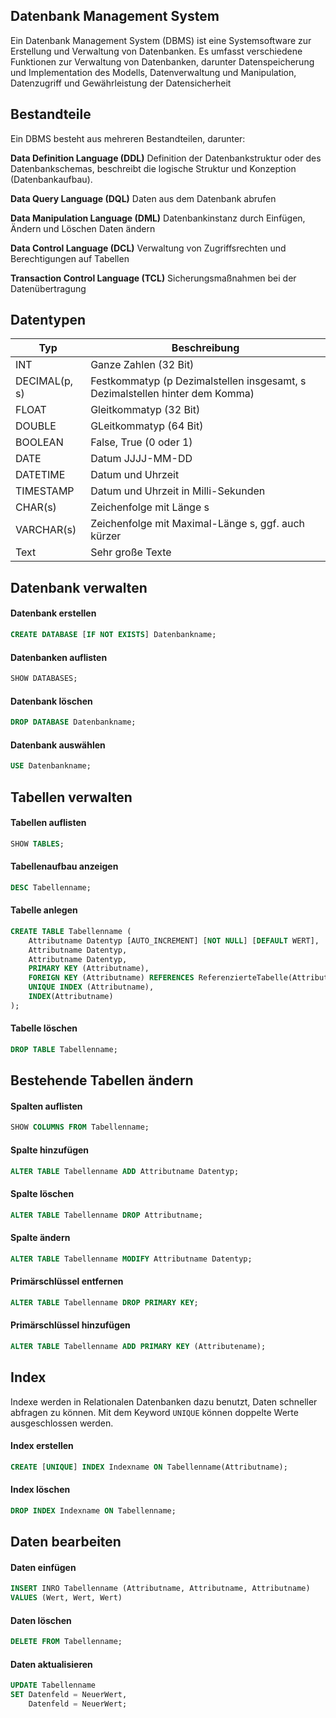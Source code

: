 ## Datenbank Management System

Ein Datenbank Management System (DBMS) ist eine Systemsoftware zur Erstellung und Verwaltung von Datenbanken. Es umfasst verschiedene Funktionen zur Verwaltung von Datenbanken, darunter Datenspeicherung und Implementation des Modells, Datenverwaltung und Manipulation, Datenzugriff und Gewährleistung der Datensicherheit

## Bestandteile
Ein DBMS besteht aus mehreren Bestandteilen, darunter:

 **Data Definition Language (DDL)**
 Definition der Datenbankstruktur oder des Datenbankschemas, beschreibt die logische Struktur und Konzeption (Datenbankaufbau).

**Data Query Language (DQL)**
Daten aus dem Datenbank abrufen

**Data Manipulation Language (DML)**
Datenbankinstanz durch Einfügen, Ändern und Löschen Daten ändern

**Data Control Language (DCL)**
Verwaltung von Zugriffsrechten und Berechtigungen auf Tabellen

**Transaction Control Language (TCL)**
Sicherungsmaßnahmen bei der Datenübertragung

## Datentypen

| Typ           | Beschreibung                                                                 |
| ------------- | ---------------------------------------------------------------------------- |
| INT           | Ganze Zahlen (32 Bit)                                                        |
| DECIMAL(p, s) | Festkommatyp (p Dezimalstellen insgesamt, s Dezimalstellen hinter dem Komma) |
| FLOAT         | Gleitkommatyp (32 Bit)                                                       |
| DOUBLE        | GLeitkommatyp (64 Bit)                                                       |
| BOOLEAN       | False, True (0 oder 1)                                                       |
| DATE          | Datum JJJJ-MM-DD                                                             |
| DATETIME      | Datum und Uhrzeit                                                            |
| TIMESTAMP     | Datum und Uhrzeit in Milli-Sekunden                                          |
| CHAR(s)       | Zeichenfolge mit Länge s                                                     |
| VARCHAR(s)    | Zeichenfolge mit Maximal-Länge s, ggf. auch kürzer                           |
| Text          | Sehr große Texte                                                             |

## Datenbank verwalten

#### Datenbank erstellen

```sql
CREATE DATABASE [IF NOT EXISTS] Datenbankname;
```
#### Datenbanken auflisten

```sql
SHOW DATABASES;
```
#### Datenbank löschen

```sql
DROP DATABASE Datenbankname;
```
#### Datenbank auswählen

```sql
USE Datenbankname;
```

## Tabellen verwalten

#### Tabellen auflisten
```sql
SHOW TABLES;
```
#### Tabellenaufbau anzeigen
```sql
DESC Tabellenname;
```

#### Tabelle anlegen
```sql
CREATE TABLE Tabellenname (
	Attributname Datentyp [AUTO_INCREMENT] [NOT NULL] [DEFAULT WERT],
	Attributname Datentyp,
	Attributname Datentyp,
	PRIMARY KEY (Attributname),
	FOREIGN KEY (Attributname) REFERENCES ReferenzierteTabelle(Attributname) [ON UPDATE CASCADE] [ON DELETE CASCADE],
	UNIQUE INDEX (Attributname),
    INDEX(Attributname)
);
```

#### Tabelle löschen
```sql
DROP TABLE Tabellenname;
```


## Bestehende Tabellen ändern
#### Spalten auflisten

```sql
SHOW COLUMNS FROM Tabellenname;
```
#### Spalte hinzufügen

```sql
ALTER TABLE Tabellenname ADD Attributname Datentyp;
```
#### Spalte löschen

```sql
ALTER TABLE Tabellenname DROP Attributname;
```
#### Spalte ändern

```sql
ALTER TABLE Tabellenname MODIFY Attributname Datentyp;
```
#### Primärschlüssel entfernen

```sql
ALTER TABLE Tabellenname DROP PRIMARY KEY;
```

#### Primärschlüssel hinzufügen

```sql
ALTER TABLE Tabellenname ADD PRIMARY KEY (Attributename);
```

## Index
Indexe werden in Relationalen Datenbanken dazu benutzt, Daten schneller abfragen zu können.
Mit dem Keyword `UNIQUE` können doppelte Werte ausgeschlossen werden.
#### Index erstellen
```sql
CREATE [UNIQUE] INDEX Indexname ON Tabellenname(Attributname);
```

#### Index löschen
```sql
DROP INDEX Indexname ON Tabellenname;
```

## Daten bearbeiten

#### Daten einfügen
```sql
INSERT INRO Tabellenname (Attributname, Attributname, Attributname)
VALUES (Wert, Wert, Wert)
```
#### Daten löschen
```sql
DELETE FROM Tabellenname;
```

#### Daten aktualisieren

```sql
UPDATE Tabellenname
SET Datenfeld = NeuerWert,
	Datenfeld = NeuerWert;
```
